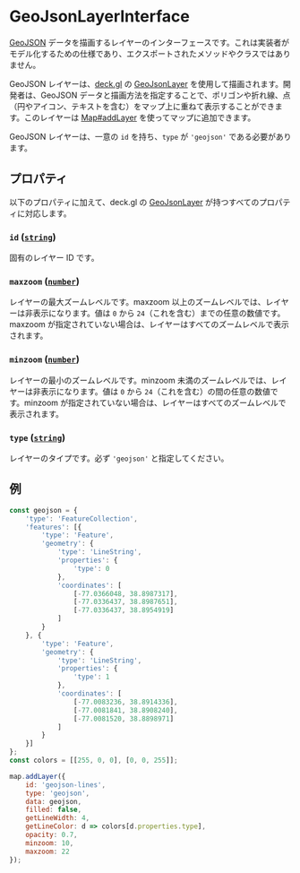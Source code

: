 # GeoJsonLayerInterface

[GeoJSON](http://geojson.org) データを描画するレイヤーのインターフェースです。これは実装者がモデル化するための仕様であり、エクスポートされたメソッドやクラスではありません。

GeoJSON レイヤーは、[deck.gl](https://deck.gl) の [GeoJsonLayer](https://deck.gl/docs/api-reference/layers/geojson-layer) を使用して描画されます。開発者は、GeoJSON データと描画方法を指定することで、ポリゴンや折れ線、点（円やアイコン、テキストを含む）をマップ上に重ねて表示することができます。このレイヤーは [Map#addLayer](./map.md#addlayer-layer) を使ってマップに追加できます。

GeoJSON レイヤーは、一意の `id` を持ち、`type` が `'geojson'` である必要があります。

## プロパティ

以下のプロパティに加えて、deck.gl の [GeoJsonLayer](https://deck.gl/docs/api-reference/layers/geojson-layer) が持つすべてのプロパティに対応します。

### **`id`** ([`string`](https://developer.mozilla.org/docs/Web/JavaScript/Reference/Global_Objects/String))

固有のレイヤー ID です。

### **`maxzoom`** ([`number`](https://developer.mozilla.org/docs/Web/JavaScript/Reference/Global_Objects/Number))

レイヤーの最大ズームレベルです。maxzoom 以上のズームレベルでは、レイヤーは非表示になります。値は `0` から `24`（これを含む）までの任意の数値です。maxzoom が指定されていない場合は、レイヤーはすべてのズームレベルで表示されます。

### **`minzoom`** ([`number`](https://developer.mozilla.org/docs/Web/JavaScript/Reference/Global_Objects/Number))

レイヤーの最小のズームレベルです。minzoom 未満のズームレベルでは、レイヤーは非表示になります。値は `0` から `24`（これを含む）の間の任意の数値です。minzoom が指定されていない場合は、レイヤーはすべてのズームレベルで表示されます。

### **`type`** ([`string`](https://developer.mozilla.org/docs/Web/JavaScript/Reference/Global_Objects/String))

レイヤーのタイプです。必ず `'geojson'` と指定してください。

## 例

```js
const geojson = {
	'type': 'FeatureCollection',
	'features': [{
		'type': 'Feature',
		'geometry': {
			'type': 'LineString',
			'properties': {
				'type': 0
			},
			'coordinates': [
				[-77.0366048, 38.8987317],
				[-77.0336437, 38.8987651],
				[-77.0336437, 38.8954919]
			]
		}
	}, {
		'type': 'Feature',
		'geometry': {
			'type': 'LineString',
			'properties': {
				'type': 1
			},
			'coordinates': [
				[-77.0083236, 38.8914336],
				[-77.0081841, 38.8908240],
				[-77.0081520, 38.8898971]
			]
		}
	}]
};
const colors = [[255, 0, 0], [0, 0, 255]];

map.addLayer({
	id: 'geojson-lines',
	type: 'geojson',
	data: geojson,
	filled: false,
	getLineWidth: 4,
	getLineColor: d => colors[d.properties.type],
	opacity: 0.7,
	minzoom: 10,
	maxzoom: 22
});
```
